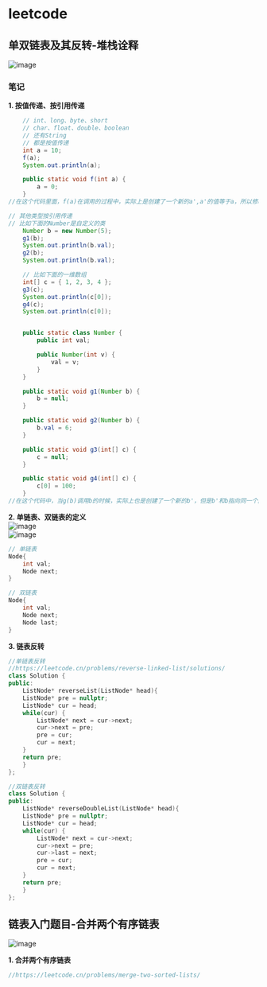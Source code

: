 # leetcode
## 单双链表及其反转-堆栈诠释
![image](https://github.com/ZYJ-Group/Tanghy/assets/94824386/da60afd8-1179-4206-a254-4f104ad8db09)  



### 笔记  
**1. 按值传递、按引用传递**  
```java
	// int、long、byte、short
	// char、float、double、boolean
	// 还有String
	// 都是按值传递
	int a = 10;
	f(a);
	System.out.println(a);

	public static void f(int a) {
		a = 0;
	}
//在这个代码里面，f(a)在调用的过程中，实际上是创建了一个新的a',a'的值等于a，所以修改a'的值并不会改变a的值。
```

```java
// 其他类型按引用传递
// 比如下面的Number是自定义的类
	Number b = new Number(5);
	g1(b);
	System.out.println(b.val);
	g2(b);
	System.out.println(b.val);

	// 比如下面的一维数组
	int[] c = { 1, 2, 3, 4 };
	g3(c);
	System.out.println(c[0]);
	g4(c);
	System.out.println(c[0]);


	public static class Number {
		public int val;

		public Number(int v) {
			val = v;
		}
	}

	public static void g1(Number b) {
		b = null;
	}

	public static void g2(Number b) {
		b.val = 6;
	}

	public static void g3(int[] c) {
		c = null;
	}

	public static void g4(int[] c) {
		c[0] = 100;
	}
//在这个代码中，当g(b)调用b的时候，实际上也是创建了一个新的b'，但是b'和b指向同一个内存的值，所以当b'设置为null的时候，对b不会有影响，但是如果b'.val进行了修改，实际上是修改了同时指向的内存的值，所以b对应的值也会发生变化。
```
**2. 单链表、双链表的定义**  
![image](https://github.com/ZYJ-Group/Tanghy/assets/94824386/c6700cbe-da93-498d-9524-ca01c879d2b4)  
![image](https://github.com/ZYJ-Group/Tanghy/assets/94824386/45ce8140-9173-4190-8f27-d890cb1eb775)  
```c++
// 单链表
Node{
	int val;
	Node next;
}
```
```c++
// 双链表
Node{
	int val;
	Node next;
	Node last;
}
```
**3. 链表反转**  
```C++
//单链表反转
//https://leetcode.cn/problems/reverse-linked-list/solutions/
class Solution {
public:
    ListNode* reverseList(ListNode* head){
    ListNode* pre = nullptr;
    ListNode* cur = head;
    while(cur) {
        ListNode* next = cur->next;
        cur->next = pre;
        pre = cur;
        cur = next;
    }
    return pre;
    }
};
```
```C++
//双链表反转
class Solution {
public:
    ListNode* reverseDoubleList(ListNode* head){
    ListNode* pre = nullptr;
    ListNode* cur = head;
    while(cur) {
        ListNode* next = cur->next;
        cur->next = pre;
        cur->last = next;
        pre = cur;
        cur = next;
    }
    return pre;
    }
};
```
## 链表入门题目-合并两个有序链表  
![image](https://github.com/ZYJ-Group/Tanghy/assets/94824386/f4c86c2b-587f-49a5-8017-37d54d3bd41c)  

**1. 合并两个有序链表**    
```C++
//https://leetcode.cn/problems/merge-two-sorted-lists/

```

